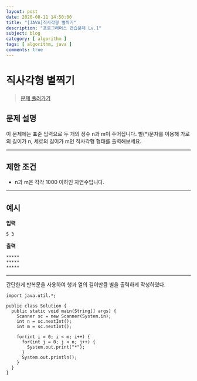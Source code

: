 ```yaml
---
layout: post
date: 2020-08-11 14:50:00
title: "[JAVA]직사각형 별찍기"
description: "프로그래머스 연습문제 Lv.1"
subject: blog
category: [ algorithm ]
tags: [ algorithm, java ]
comments: true
---
```


# 직사각형 별찍기

> [문제 풀러가기](programmers.co.kr/learn/courses/30/lessons/12969)

## 문제 설명
이 문제에는 표준 입력으로 두 개의 정수 n과 m이 주어집니다.
별(\*)문자를 이용해 가로의 길이가 n, 세로의 길이가 m인 직사각형 형태를 출력해보세요.

---
## 제한 조건
+ n과 m은 각각 1000 이하인 자연수입니다.

---
## 예시

**입력**
```
5 3
```
**출력**
```
*****
*****
*****
```
---

간단한게 반복문을 사용하여 행과 열의 길이만큼 별을 출력하게 작성하였다.

```
import java.util.*;

public class Solution {
  public static void main(String[] args) {
    Scanner sc = new Scanner(System.in);
    int n = sc.nextInt();
    int m = sc.nextInt();

    for(int i = 0; i < m; i++) {
      for(int j = 0; j < n; j++) {
        System.out.print("*");
      }
      System.out.println();
    }
  }
}
```
